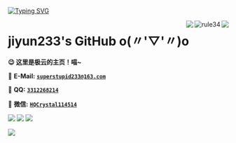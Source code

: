 [![Typing SVG](https://readme-typing-svg.herokuapp.com?font=Fira+Code&size=45&pause=1000&color=388AF7&vCenter=true&width=665&height=85&lines=jiyun233%E3%81%AF%E3%81%A8%E3%81%A6%E3%82%82%E5%8F%AF%E6%84%9B%E3%81%84%E3%81%A7%E3%81%99%EF%BC%81)](https://git.io/typing-svg)

<a href="#">
  <img align="right" src="https://github-readme-stats.vercel.app/api?username=jiyun233&count_private=true&show_icons=true&bg_color=FFFFFF" />
  <img align="right" src="https://count.getloli.com/get/@jiyun233" alt="rule34" />
  <img align="right" src="https://github-readme-stats.vercel.app/api/top-langs/?username=jiyun233&layout=compact" />
</a>

# jiyun233's GitHub o(〃'▽'〃)o

**😉 这里是极云的主页！喵~**

📧 **E-Mail:** [**`superstupid233@163.com`**](mailto:superstupid233@163.com)

🐧 **QQ:** [**`3312268214`**](tencent://message/?uin=3312268214&Site=&Menu=yes)

💬 **微信:** [**`HQCrystal114514`**](tencent://message/?uin=3312268214&Site=&Menu=yes)

<p>
<a href="https://space.bilibili.com/245830927"><img src="https://img.shields.io/static/v1?label=Space&message=Bilibili&color=blue"/></a>
<a href="https://github.com/jiyun233/NyaEvent"><img src="https://img.shields.io/github/last-commit/jiyun233/NyaEvent"/></a>
<a href="https://github.com/jiyun233/CubeBase"><img src="https://img.shields.io/github/commit-activity/y/jiyun233/CubeBase"/></a>
</p>

<a href="#">
  <img align="left" src="https://github-profile-trophy.vercel.app/?username=jiyun233" />
</a>

